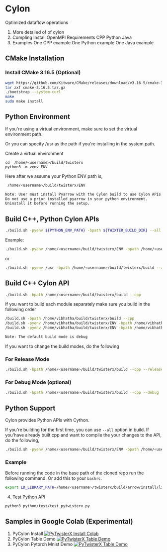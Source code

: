 # Cylon
Optimized dataflow operations

1. More detailed of of cylon
2. Compling
   Install OpenMPI
   Requirements
   CPP
   Python
   Java
3. Examples
   One CPP example
   One Python example
   One Java example


## CMake Installation

### Install CMake 3.16.5 (Optional)

```bash
wget https://github.com/Kitware/CMake/releases/download/v3.16.5/cmake-3.16.5.tar.gz
tar zxf cmake-3.16.5.tar.gz
./bootstrap --system-curl
make 
sudo make install
```

## Python Environment

If you're using a virtual environment, make sure to set the virtual environment path. 

Or you can specify /usr as the path if you're installing in the system path. 

Create a virtual environment

```
cd  /home/<username>/build/twisterx
python3 -m venv ENV
```

Here after we assume your Python ENV path is,

```bash
 /home/<username>/build/twisterx/ENV
```

```txt
Note: User must install Pyarrow with the Cylon build to use Cylon APIs.
Do not use a prior installed pyarrow in your python environment. 
Uninstall it before running the setup.
```

## Build C++, Python Cylon APIs

```bash
./build.sh -pyenv ${PYTHON_ENV_PATH} -bpath ${TWIXTER_BUILD_DIR} --all
```

Example:

```bash
./build.sh -pyenv /home/<username>/build/twisterx/ENV -bpath /home/<username>/build/twisterx/build --all
```

or 

```bash
./build.sh -pyenv /usr -bpath /home/<username>/build/twisterx/build --all
```

## Build C++ Cylon API

```bash
./build.sh -bpath /home/<username>/build/twisterx/build --cpp
```

If you want to build each module separately make sure you build in the following order

```bash
/build.sh -bpath /home/vibhatha/build/twisterx/build --cpp
/build.sh -pyenv /home/vibhatha/build/twisterx/ENV -bpath /home/vibhatha/build/twisterx/build --pyarrow
/build.sh -pyenv /home/vibhatha/build/twisterx/ENV -bpath /home/vibhatha/build/twisterx/build --python
```

```txt
Note: The default build mode is debug
```

If you want to change the build modes, do the following

### For Release Mode

```bash
./build.sh -bpath /home/<username>/build/twisterx/build --cpp --release
```

### For Debug Mode (optional)

```bash
./build.sh -bpath /home/<username>/build/twisterx/build --cpp --debug
```   

## Python Support

Cylon provides Python APIs with Cython. 

If you're building for the first time, you can use `--all` option in build. 
If you'have already built cpp and want to compile the your changes to the API,
do the following,

```bash
./build.sh -pyenv /home/<username>/build/twisterx/ENV -bpath /home/<username>/build/twisterx/build --python
```

### Example 

Before running the code in the base path of the cloned repo
run the following command. Or add this to your `bashrc`. 

```bash
export LD_LIBRARY_PATH=/home/<username>/twisterx/build/arrow/install/lib:/home/<username>/twisterx/build/lib:$LD_LIBRARY_PATH
```

4. Test Python API


```bash
python3 python/test/test_pytwisterx.py
```

## Samples in Google Colab (Experimental)

1. PyCylon Install [![PyTwisterX Install Colab](https://colab.research.google.com/assets/colab-badge.svg)](https://colab.research.google.com/gist/vibhatha/345a4992fea18dbf27b4b61b14313b24/twisterx-install.ipynb)
2. PyCylon Table Demo [![PyTwisterX Table Demo](https://colab.research.google.com/assets/colab-badge.svg)](https://colab.research.google.com/gist/vibhatha/52f0fd336be1bd9436f5050873e4aa54/pytwisterx-table-demo.ipynb)
3. PyCylon Pytorch Mnist Demo [![PyTwisterX Table Demo](https://colab.research.google.com/assets/colab-badge.svg)](https://colab.research.google.com/gist/vibhatha/0e50ae349e2811c597184033a9052080/pytwisterx-pytorch-demo.ipynb)

